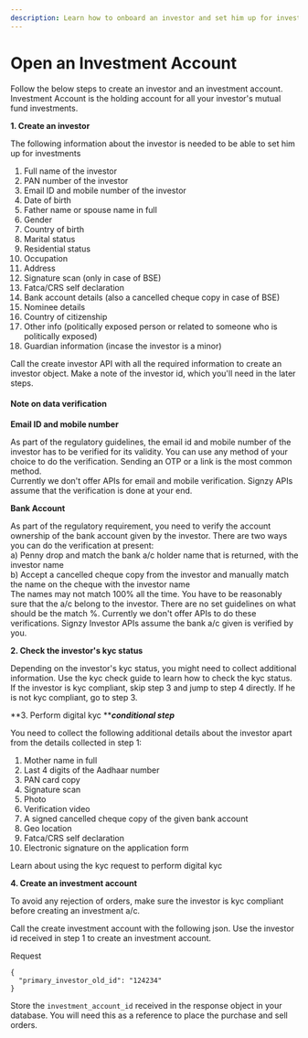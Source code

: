 ```yaml
---
description: Learn how to onboard an investor and set him up for investing
---
```


# Open an Investment Account

Follow the below steps to create an investor and an investment account. Investment Account is the holding account for all your investor's mutual fund investments.

**1. Create an investor**

The following information about the investor is needed to be able to set him up for investments

1. Full name of the investor
2. PAN number of the investor
3. Email ID and mobile number of the investor
4. Date of birth
5. Father name or spouse name in full
6. Gender
7. Country of birth
8. Marital status
9. Residential status
10. Occupation
11. Address
12. Signature scan (only in case of BSE)
13. Fatca/CRS self declaration
14. Bank account details (also a cancelled cheque copy in case of BSE)
15. Nominee details
16. Country of citizenship
17. Other info (politically exposed person or related to someone who is politically exposed)
18. Guardian information (incase the investor is a minor)

Call the create investor API with all the required information to create an investor object. Make a note of the investor id, which you'll need in the later steps.

#### Note on data verification <a href="#note-on-data-verification" id="note-on-data-verification"></a>

**Email ID and mobile number**

As part of the regulatory guidelines, the email id and mobile number of the investor has to be verified for its validity. You can use any method of your choice to do the verification. Sending an OTP or a link is the most common method.\
Currently we don't offer APIs for email and mobile verification. Signzy APIs assume that the verification is done at your end.

**Bank Account**

As part of the regulatory requirement, you need to verify the account ownership of the bank account given by the investor. There are two ways you can do the verification at present:\
a) Penny drop and match the bank a/c holder name that is returned, with the investor name\
b) Accept a cancelled cheque copy from the investor and manually match the name on the cheque with the investor name\
The names may not match 100% all the time. You have to be reasonably sure that the a/c belong to the investor. There are no set guidelines on what should be the match %. Currently we don't offer APIs to do these verifications. Signzy Investor APIs assume the bank a/c given is verified by you.

**2. Check the investor's kyc status**

Depending on the investor's kyc status, you might need to collect additional information. Use the kyc check guide to learn how to check the kyc status. If the investor is kyc compliant, skip step 3 and jump to step 4 directly. If he is not kyc compliant, go to step 3.

**3. Perform digital kyc **_**conditional step**_

You need to collect the following additional details about the investor apart from the details collected in step 1:

1. Mother name in full
2. Last 4 digits of the Aadhaar number
3. PAN card copy
4. Signature scan
5. Photo
6. Verification video
7. A signed cancelled cheque copy of the given bank account
8. Geo location
9. Fatca/CRS self declaration
10. Electronic signature on the application form

Learn about using the kyc request to perform digital kyc

**4. Create an investment account**

To avoid any rejection of orders, make sure the investor is kyc compliant before creating an investment a/c.

Call the create investment account with the following json. Use the investor id received in step 1 to create an investment account.

Request

```
{
  "primary_investor_old_id": "124234"
}
```

Store the `investment_account_id` received in the response object in your database. You will need this as a reference to place the purchase and sell orders.
